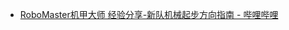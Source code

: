 - [RoboMaster机甲大师 经验分享-新队机械起步方向指南 - 哔哩哔哩](https://www.bilibili.com/read/cv8606241/#:~:text=robomaster)
